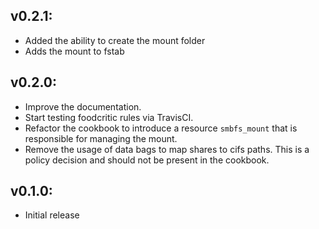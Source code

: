 ## v0.2.1:

* Added the ability to create the mount folder
* Adds the mount to fstab

## v0.2.0:

* Improve the documentation.
* Start testing foodcritic rules via TravisCI.
* Refactor the cookbook to introduce a resource `smbfs_mount` that is responsible for managing the mount.
* Remove the usage of data bags to map shares to cifs paths. This is a policy decision and should not be
  present in the cookbook.

## v0.1.0:

* Initial release
